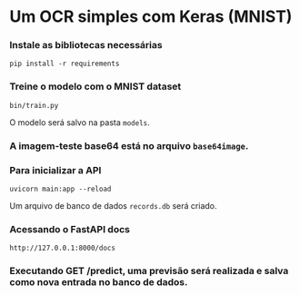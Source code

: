 # Um OCR simples com Keras (MNIST)

### Instale as bibliotecas necessárias

`pip install -r requirements`

### Treine o modelo com o MNIST dataset

`bin/train.py`

O modelo será salvo na pasta `models`.

### A imagem-teste base64 está no arquivo `base64image`.

### Para inicializar a API

`uvicorn main:app --reload`

Um arquivo de banco de dados `records.db` será criado.

### Acessando o FastAPI docs

`http://127.0.0.1:8000/docs`

### Executando GET /predict, uma previsão será realizada e salva como nova entrada no banco de dados.
